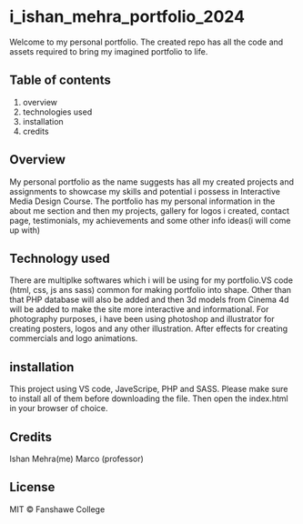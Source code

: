 # i_ishan_mehra_portfolio_2024

Welcome to my personal portfolio. The created repo has all the code and assets required to bring my imagined portfolio to life.

## Table of contents
1. overview
2. technologies used
3. installation
4. credits

## Overview
My personal portfolio as the name suggests has all my created projects and assignments to showcase my skills and potential i possess in Interactive Media Design Course.
The portfolio has my personal information in the about me section and then my projects, gallery for logos i created, contact page, testimonials, my achievements and some other info ideas(i will come up with)

## Technology used
There are multiplke softwares which i will be using for my portfolio.VS code (html, css, js ans sass) common for making portfolio into shape. Other than that PHP database will also be added and then 3d models from Cinema 4d will be added to make the site more interactive and informational. For photography purposes, i have been using photoshop and illustrator for creating posters, logos and any other illustration. After effects for creating commercials and logo animations.

## installation
This project using VS code, JaveScripe, PHP and SASS. Please make sure to install all of them before downloading the file. Then open the index.html in your browser of choice. 

## Credits
Ishan Mehra(me)
Marco (professor)

## License
MIT © Fanshawe College
